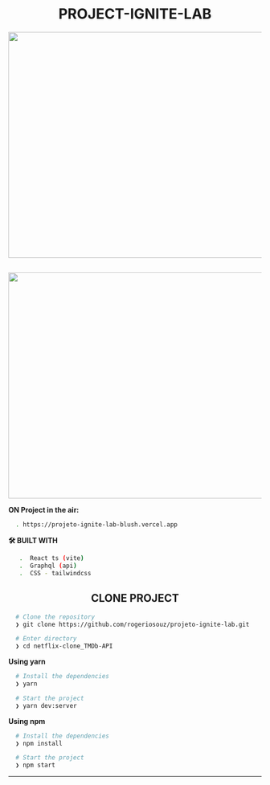 <h1 align="center">PROJECT-IGNITE-LAB</h1>


<p align="center" >
  <img width="900" height="450" src="https://user-images.githubusercontent.com/76504596/175749245-e19dc488-1f0a-491f-befe-53f528781629.png">

</p>

<h2></h2>
<p align="center">
  <img width="900" height="450" src="https://user-images.githubusercontent.com/76504596/183809091-653d93a6-eac8-4f6e-b0bd-39a01d7f76ab.png">
</p>



**ON Project in the air:**
```bash
  . https://projeto-ignite-lab-blush.vercel.app
```

**🛠️ BUILT WITH**
```bash
   .  React ts (vite)
   .  Graphql (api)
   .  CSS - tailwindcss
```

<h2 align="center">CLONE PROJECT</h2>

```bash
  # Clone the repository
  ❯ git clone https://github.com/rogeriosouz/projeto-ignite-lab.git

  # Enter directory
  ❯ cd netflix-clone_TMDb-API
```

**Using yarn**

```bash
  # Install the dependencies
  ❯ yarn

  # Start the project
  ❯ yarn dev:server
```

**Using npm**

```bash
  # Install the dependencies
  ❯ npm install

  # Start the project
  ❯ npm start
```

---
